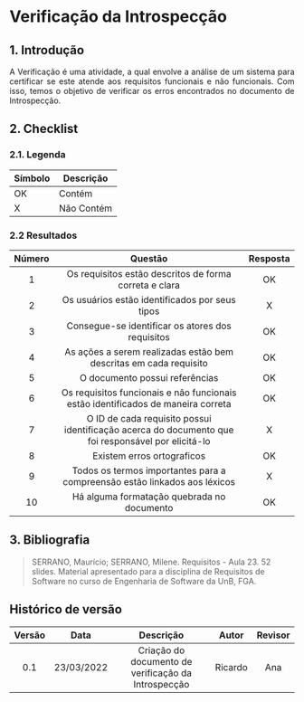 # Verificação da Introspecção

## 1. Introdução
<p style="text-align: justify;"> A Verificação é uma atividade, a qual envolve a análise de um sistema para certificar se este atende aos requisitos funcionais e não funcionais. Com isso, temos o objetivo de verificar os erros encontrados no documento de Introspecção.
</p>

## 2. Checklist

### 2.1. Legenda
|Símbolo|Descrição|
|--|--|
|OK|Contém|
|X|Não Contém|

### 2.2 Resultados

|Número|Questão|Resposta|
|:-:|:-:|:-:|
|1|Os requisitos estão descritos de forma correta e clara|OK|
|2|Os usuários estão identificados por seus tipos|X|
|3|Consegue-se identificar os atores dos requisitos|OK|
|4|As ações a serem realizadas estão bem descritas em cada requisito|OK|
|5|O documento possui referências|OK|
|6|Os requisitos funcionais e não funcionais estão identificados de maneira correta|OK|
|7|O ID de cada requisito possui identificação acerca do documento que foi responsável por elicitá-lo|X|
|8|Existem erros ortograficos|OK|
|9|Todos os termos importantes para a compreensão estão linkados aos léxicos|X|
|10|Há alguma formatação quebrada no documento|OK|


## 3. Bibliografia

> SERRANO, Maurício; SERRANO, Milene. Requisitos - Aula 23. 52 slides. Material apresentado para a disciplina de Requisitos de Software no curso de Engenharia de Software da UnB, FGA.

## Histórico de versão

|Versão | Data | Descrição | Autor|  Revisor |
| :--: | :--: | :--: | :--: | :--:  |
| 0.1 | 23/03/2022  | Criação do documento de verificação da Introspecção | Ricardo | Ana |